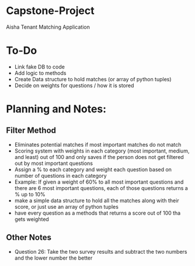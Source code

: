# Capstone-Project
Aisha Tenant Matching Application

# To-Do
- Link fake DB to code
- Add logic to methods
- Create Data structure to hold matches (or array of python tuples)
- Decide on weights for questions / how it is stored

# **Planning and Notes:**
## Filter Method
- Eliminates potential matches if most important matches do not match
- Scoring system with weights in each category (most important, medium, and least) out of 100 and only saves if the person does not get filtered out by most important questions
- Assign a % to each category and weight each question based on number of questions in each category 
- Example: If given a weight of 60% to all most important questions and there are 6 most important questions, each of those questions returns a % up to 10%
- make a simple data structure to hold all the matches along with their score, or just use an array of python tuples
- have every question as a methods that returns a score out of 100 tha gets weighted

## Other Notes
- Question 26: Take the two survey results and subtract the two numbers and the lower number the better